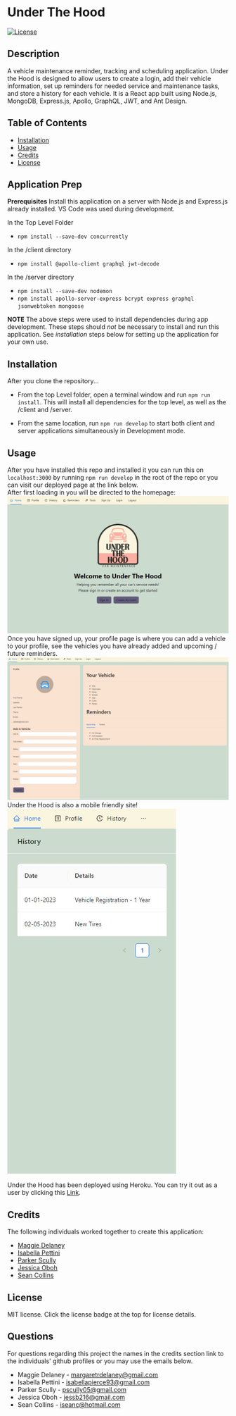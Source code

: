 
# Under The Hood

[![License](https://img.shields.io/badge/License-MIT-blueviolet.svg?style=plastic)](https://opensource.org/licenses/MIT)

## Description

A vehicle maintenance reminder, tracking and scheduling application. Under the Hood is designed to allow users to create a login, add their vehicle information, set up reminders for needed service and maintenance tasks, and store a history for each vehicle. It is a React app built using Node.js, MongoDB, Express.js, Apollo, GraphQL, JWT, and Ant Design. <br>

## Table of Contents

- [Installation](#installation)
- [Usage](#usage)
- [Credits](#credits)
- [License](#license)

## Application Prep

**Prerequisites** Install this application on a server with Node.js and Express.js already installed. VS Code was used during development.

In the Top Level Folder
- `npm install --save-dev concurrently`

In the /client directory
- `npm install @apollo-client graphql jwt-decode`

In the /server directory
- `npm install --save-dev nodemon`
- `npm install apollo-server-express bcrypt express graphql jsonwebtoken mongoose`

**NOTE** The above steps were used to install dependencies during app development.  These steps should *not* be necessary to install and run this application.  See *installation* steps below for setting up the application for your own use.

## Installation

After you clone the repository...

- From the top Level folder, open a terminal window and run `npm run install`.  This will install all dependencies for the top level, as well as the /client and /server.

- From the same location, run `npm run develop` to start both client and server applications simultaneously in Development mode.

## Usage

After you have installed this repo and installed it you can run this on `localhost:3000` by running `npm run develop` in the root of the repo or you can visit our deployed page at the link below. <br>
After first loading in you will be directed to the homepage:<br>
![homepage](./assets/uth-repo-pic.JPG)<br>
Once you have signed up, your profile page is where you can add a vehicle to your profile, see the vehicles you have already added and upcoming / future reminders.<br>
![profile](./assets/uth-profile.JPG)<br>
Under the Hood is also a mobile friendly site!<br>
![mobile](./assets/mobilefriendly.JPG)



Under the Hood has been deployed using Heroku. You can try it out as a user by clicking this [Link](https://under-the-hood.herokuapp.com/).

## Credits

The following individuals worked together to create this application:

- [Maggie Delaney](https://github.com/maggierdelaney)
- [Isabella Pettini](https://github.com/isabella-pettini)
- [Parker Scully](https://github.com/Pscully21)
- [Jessica Oboh](https://github.com/JessicaOB)
- [Sean Collins](https://github.com/iseanc)

## License

MIT license. Click the license badge at the top for license details.

## Questions

For questions regarding this project the names in the credits section link to the individuals' github profiles or you may use the emails below.
* Maggie Delaney - margaretrdelaney@gmail.com
* Isabella Pettini - isabellapierce93@gmail.com
* Parker Scully - pscully05@gmail.com
* Jessica Oboh - jessb216@gmail.com
* Sean Collins -  iseanc@hotmail.com
